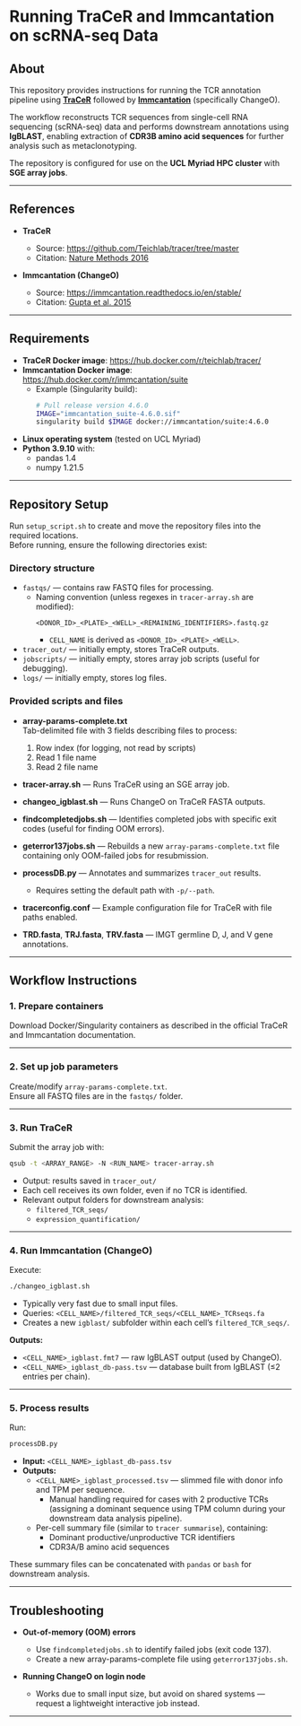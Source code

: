 # Running TraCeR and Immcantation on scRNA-seq Data

## About

This repository provides instructions for running the TCR annotation pipeline using **[TraCeR](https://github.com/Teichlab/tracer)** followed by **[Immcantation](https://immcantation.readthedocs.io/en/stable/)** (specifically ChangeO).  

The workflow reconstructs TCR sequences from single-cell RNA sequencing (scRNA-seq) data and performs downstream annotations using **IgBLAST**, enabling extraction of **CDR3B amino acid sequences** for further analysis such as metaclonotyping.  

The repository is configured for use on the **UCL Myriad HPC cluster** with **SGE array jobs**.

---

## References

- **TraCeR**
  - Source: https://github.com/Teichlab/tracer/tree/master  
  - Citation: [Nature Methods 2016](https://www.nature.com/articles/nmeth.3800)  

- **Immcantation (ChangeO)**
  - Source: https://immcantation.readthedocs.io/en/stable/  
  - Citation: [Gupta et al. 2015](https://pubmed.ncbi.nlm.nih.gov/26069265/)  

---

## Requirements

- **TraCeR Docker image**: https://hub.docker.com/r/teichlab/tracer/  
- **Immcantation Docker image**: https://hub.docker.com/r/immcantation/suite  
  - Example (Singularity build):
    ```bash
    # Pull release version 4.6.0
    IMAGE="immcantation_suite-4.6.0.sif"
    singularity build $IMAGE docker://immcantation/suite:4.6.0
    ```
- **Linux operating system** (tested on UCL Myriad)  
- **Python 3.9.10** with:
  - pandas 1.4  
  - numpy 1.21.5  

---

## Repository Setup

Run `setup_script.sh` to create and move the repository files into the required locations.  
Before running, ensure the following directories exist:

### Directory structure

- `fastqs/` — contains raw FASTQ files for processing.  
  - Naming convention (unless regexes in `tracer-array.sh` are modified):  
    ```
    <DONOR_ID>_<PLATE>_<WELL>_<REMAINING_IDENTIFIERS>.fastq.gz
    ```
    - `CELL_NAME` is derived as `<DONOR_ID>_<PLATE>_<WELL>`.
- `tracer_out/` — initially empty, stores TraCeR outputs.  
- `jobscripts/` — initially empty, stores array job scripts (useful for debugging).  
- `logs/` — initially empty, stores log files.  

### Provided scripts and files

- **array-params-complete.txt**  
  Tab-delimited file with 3 fields describing files to process:  
  1. Row index (for logging, not read by scripts)  
  2. Read 1 file name  
  3. Read 2 file name  

- **tracer-array.sh** — Runs TraCeR using an SGE array job.  
- **changeo_igblast.sh** — Runs ChangeO on TraCeR FASTA outputs.  
- **findcompletedjobs.sh** — Identifies completed jobs with specific exit codes (useful for finding OOM errors).  
- **geterror137jobs.sh** — Rebuilds a new `array-params-complete.txt` file containing only OOM-failed jobs for resubmission.  
- **processDB.py** — Annotates and summarizes `tracer_out` results.  
  - Requires setting the default path with `-p/--path`.  
- **tracerconfig.conf** — Example configuration file for TraCeR with file paths enabled.  
- **TRD.fasta**, **TRJ.fasta**, **TRV.fasta** — IMGT germline D, J, and V gene annotations.  

---

## Workflow Instructions

### 1. Prepare containers
Download Docker/Singularity containers as described in the official TraCeR and Immcantation documentation.

---

### 2. Set up job parameters
Create/modify `array-params-complete.txt`.  
Ensure all FASTQ files are in the `fastqs/` folder.  

---

### 3. Run TraCeR
Submit the array job with:

```bash
qsub -t <ARRAY_RANGE> -N <RUN_NAME> tracer-array.sh
```

- Output: results saved in `tracer_out/`  
- Each cell receives its own folder, even if no TCR is identified.  
- Relevant output folders for downstream analysis:
  - `filtered_TCR_seqs/`  
  - `expression_quantification/`  

---

### 4. Run Immcantation (ChangeO)
Execute:

```bash
./changeo_igblast.sh
```

- Typically very fast due to small input files.  
- Queries: `<CELL_NAME>/filtered_TCR_seqs/<CELL_NAME>_TCRseqs.fa`  
- Creates a new `igblast/` subfolder within each cell’s `filtered_TCR_seqs/`.  

**Outputs:**
- `<CELL_NAME>_igblast.fmt7` — raw IgBLAST output (used by ChangeO).  
- `<CELL_NAME>_igblast_db-pass.tsv` — database built from IgBLAST (≤2 entries per chain).  

---

### 5. Process results
Run:

```bash
processDB.py
```

- **Input:** `<CELL_NAME>_igblast_db-pass.tsv`  
- **Outputs:**  
  - `<CELL_NAME>_igblast_processed.tsv` — slimmed file with donor info and TPM per sequence.  
    - Manual handling required for cases with 2 productive TCRs (assigning a dominant sequence using TPM column during your downstream data analysis pipeline).
  - Per-cell summary file (similar to `tracer summarise`), containing:  
    - Dominant productive/unproductive TCR identifiers  
    - CDR3A/B amino acid sequences  

These summary files can be concatenated with `pandas` or `bash` for downstream analysis.

---

## Troubleshooting

- **Out-of-memory (OOM) errors**  
  - Use `findcompletedjobs.sh` to identify failed jobs (exit code 137).  
  - Create a new array-params-complete file using `geterror137jobs.sh`.  

- **Running ChangeO on login node**  
  - Works due to small input size, but avoid on shared systems — request a lightweight interactive job instead.  

---
